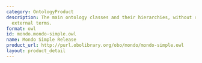 ```yaml
---
category: OntologyProduct
description: The main ontology classes and their hierarchies, without references to
  external terms.
format: owl
id: mondo.mondo-simple.owl
name: Mondo Simple Release
product_url: http://purl.obolibrary.org/obo/mondo/mondo-simple.owl
layout: product_detail
---
```

